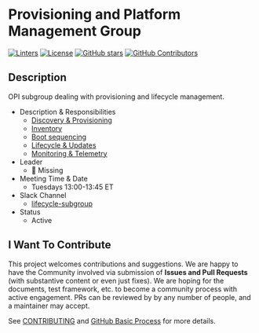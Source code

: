 # Provisioning and Platform Management Group

[![Linters](https://github.com/opiproject/opi-prov-life/actions/workflows/linters.yml/badge.svg)](https://github.com/opiproject/opi-prov-life/actions/workflows/linters.yml)
[![License](https://img.shields.io/github/license/opiproject/opi-prov-life?style=flat-square&color=blue&label=License)](https://github.com/opiproject/opi-prov-life/blob/master/LICENSE)
[![GitHub stars](https://img.shields.io/github/stars/opiproject/opi-prov-life.svg?style=flat-square&label=github%20stars)](https://github.com/opiproject/opi-prov-life)
[![GitHub Contributors](https://img.shields.io/github/contributors/opiproject/opi-prov-life.svg?style=flat-square)](https://github.com/opiproject/opi-prov-life/graphs/contributors)

## Description

OPI subgroup dealing with provisioning and lifecycle management.

* Description & Responsibilities
  * [Discovery & Provisioning](PROVISIONING.md)
  * [Inventory](INVENTORY.md)
  * [Boot sequencing](BOOTSEQ.md)
  * [Lifecycle & Updates](LIFECYCLE.md)
  * [Monitoring & Telemetry](MONITORING.md)
* Leader
  * 🔴 Missing
* Meeting Time & Date
  * Tuesdays 13:00-13:45 ET
* Slack Channel
  * [lifecycle-subgroup](https://opi-project.slack.com/archives/C0342L6T7EC)
* Status
  * Active

## I Want To Contribute

This project welcomes contributions and suggestions.  We are happy to have the Community involved via submission of **Issues and Pull Requests** (with substantive content or even just fixes). We are hoping for the documents, test framework, etc. to become a community process with active engagement.  PRs can be reviewed by by any number of people, and a maintainer may accept.

See [CONTRIBUTING](https://github.com/opiproject/opi/blob/main/CONTRIBUTING.md) and [GitHub Basic Process](https://github.com/opiproject/opi/blob/main/doc-github-rules.md) for more details.
